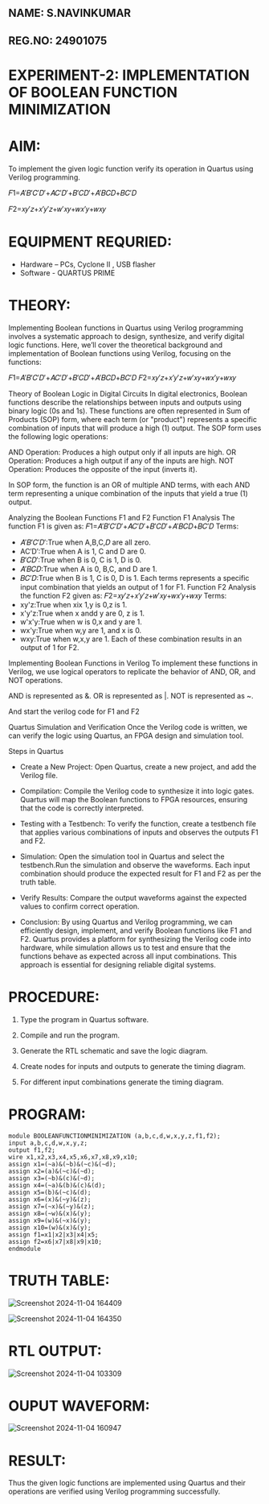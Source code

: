 ## NAME: S.NAVINKUMAR
## REG.NO: 24901075
# EXPERIMENT-2: IMPLEMENTATION OF BOOLEAN FUNCTION MINIMIZATION

# AIM:
To implement the given logic function verify its operation in Quartus using Verilog programming.

𝐹1=𝐴′𝐵′𝐶′𝐷′+𝐴𝐶′𝐷′+𝐵′𝐶𝐷′+𝐴′𝐵𝐶𝐷+𝐵𝐶′𝐷

𝐹2=𝑥𝑦′𝑧+𝑥′𝑦′𝑧+𝑤′𝑥𝑦+𝑤𝑥′𝑦+𝑤𝑥𝑦
# EQUIPMENT REQURIED:

* Hardware – PCs, Cyclone II , USB flasher
* Software - QUARTUS PRIME

# THEORY:

Implementing Boolean functions in Quartus using Verilog programming involves a systematic approach to design, synthesize, and verify digital logic functions. Here, we’ll cover the theoretical background and implementation of Boolean functions using Verilog, focusing on the functions:

𝐹1=𝐴′𝐵′𝐶′𝐷′+𝐴𝐶′𝐷′+𝐵′𝐶𝐷′+𝐴′𝐵𝐶𝐷+𝐵𝐶′𝐷
𝐹2=𝑥𝑦′𝑧+𝑥′𝑦′𝑧+𝑤′𝑥𝑦+𝑤𝑥′𝑦+𝑤𝑥𝑦

Theory of Boolean Logic in Digital Circuits
In digital electronics, Boolean functions describe the relationships between inputs and outputs using binary logic (0s and 1s). These functions are often represented in Sum of Products (SOP) form, where each term (or "product") represents a specific combination of inputs that will produce a high (1) output. The SOP form uses the following logic operations:

AND Operation: Produces a high output only if all inputs are high.
OR Operation: Produces a high output if any of the inputs are high.
NOT Operation: Produces the opposite of the input (inverts it).

In SOP form, the function is an OR of multiple AND terms, with each AND term representing a unique combination of the inputs that yield a true (1) output.

Analyzing the Boolean Functions F1 and F2
Function F1 Analysis
The function F1 is given as:
    𝐹1=𝐴′𝐵′𝐶′𝐷′+𝐴𝐶′𝐷′+𝐵′𝐶𝐷′+𝐴′𝐵𝐶𝐷+𝐵𝐶′𝐷
Terms:
  * 𝐴′𝐵′𝐶′𝐷′:True when A,B,C,𝐷 are all zero.
  * AC′D′:True when A is 1, C and D are 0.
  * 𝐵′𝐶𝐷′:True when B is 0, C is 1, D is 0.
  * 𝐴′𝐵𝐶𝐷:True when A is 0, B,C, and D are 1.
  * 𝐵𝐶′𝐷:True when B is 1, C is 0, D is 1.
Each terms represents a specific input combination that yields an output of 1 for F1.
Function F2 Analysis
the function F2 given as:
   𝐹2=𝑥𝑦′𝑧+𝑥′𝑦′𝑧+𝑤′𝑥𝑦+𝑤𝑥′𝑦+𝑤𝑥𝑦
Terms:
  * xy'z:True when xix 1,y is 0,z is 1.
  * x'y'z:True when x andd y are 0, z is 1.
  * w'x'y:True when w is 0,x and y are 1.
  * wx'y:True when w,y are 1, and x is 0.
  * wxy:True when w,x,y are 1.
Each of these combination results in an output of 1 for F2.

Implementing Boolean Functions in Verilog
To implement these functions in Verilog, we use logical operators to replicate the behavior of AND, OR, and NOT operations.

AND is represented as &.
OR is represented as |.
NOT is represented as ~.

And start the verilog code for F1 and F2

Quartus Simulation and Verification
Once the Verilog code is written, we can verify the logic using Quartus, an FPGA design and simulation tool.

Steps in Quartus
* Create a New Project: Open Quartus, create a new project, and add the Verilog file.
* Compilation: Compile the Verilog code to synthesize it into logic gates. Quartus will map the Boolean functions to FPGA resources, ensuring that the code is correctly interpreted.
* Testing with a Testbench: To verify the function, create a testbench file that applies various combinations of inputs and observes the outputs F1 and F2.
* Simulation: Open the simulation tool in Quartus and select the testbench.Run the simulation and observe the waveforms. Each input combination should produce the expected result for F1 and F2 as per the truth table.
* Verify Results: Compare the output waveforms against the expected values to confirm correct operation.

* Conclusion:
  By using Quartus and Verilog programming, we can efficiently design, implement, and verify Boolean functions like F1 and 
F2. Quartus provides a platform for synthesizing the Verilog code into hardware, while simulation allows us to test and ensure that the functions behave as expected across all input combinations. This approach is essential for designing reliable digital systems.

# PROCEDURE:

1.	Type the program in Quartus software.

2.	Compile and run the program.

3.	Generate the RTL schematic and save the logic diagram.

4.	Create nodes for inputs and outputs to generate the timing diagram.

5.	For different input combinations generate the timing diagram.


# PROGRAM:
~~~
module BOOLEANFUNCTIONMINIMIZATION (a,b,c,d,w,x,y,z,f1,f2);
input a,b,c,d,w,x,y,z;
output f1,f2;
wire x1,x2,x3,x4,x5,x6,x7,x8,x9,x10;
assign x1=(~a)&(~b)&(~c)&(~d);
assign x2=(a)&(~c)&(~d);
assign x3=(~b)&(c)&(~d);
assign x4=(~a)&(b)&(c)&(d);
assign x5=(b)&(~c)&(d);
assign x6=(x)&(~y)&(z);
assign x7=(~x)&(~y)&(z);
assign x8=(~w)&(x)&(y);
assign x9=(w)&(~x)&(y);
assign x10=(w)&(x)&(y);
assign f1=x1|x2|x3|x4|x5;
assign f2=x6|x7|x8|x9|x10;
endmodule
~~~

# TRUTH TABLE:
![Screenshot 2024-11-04 164409](https://github.com/user-attachments/assets/acb3ef21-0884-42b1-9755-9fd47eb97cab)

![Screenshot 2024-11-04 164350](https://github.com/user-attachments/assets/e58f150e-ae63-4f15-95cc-52d766062906)


# RTL OUTPUT:
![Screenshot 2024-11-04 103309](https://github.com/user-attachments/assets/8ba8ab3d-29bd-415b-ac87-e0d700072add)

# OUPUT WAVEFORM:
![Screenshot 2024-11-04 160947](https://github.com/user-attachments/assets/ddc50ce3-c8e1-466c-8af7-e409f5673f7f)

# RESULT:

Thus the given logic functions are implemented using Quartus and their operations are verified using Verilog programming successfully.

